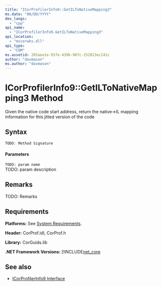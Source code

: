 ```yaml
---
title: "ICorProfilerInfo9::GetILToNativeMapping3"
ms.date: "08/DD/YYYY"
dev_langs: 
  - "cpp"
api_name: 
  - "ICorProfilerInfo9.GetILToNativeMapping3"
api_location: 
  - "mscorwks.dll"
api_type: 
  - "COM"
ms.assetid: 285aea1e-937e-439b-907c-252813ec241c
author: "davmason"
ms.author: "davmason"
---
```

# ICorProfilerInfo9::GetILToNativeMapping3 Method
  
 Given the native code start address, return the native->IL mapping information for this jitted version of the code   
  
## Syntax  
  
```cpp
TODO: Method Signature
```  
  
#### Parameters  
 `TODO: param name`  
 TODO: param description  
  
## Remarks  
 TODO: Remarks  

## Requirements  
 **Platforms:** See [System Requirements](../../../../docs/framework/get-started/system-requirements.md).  
  
 **Header:** CorProf.idl, CorProf.h  
  
 **Library:** CorGuids.lib  
  
 **.NET Framework Versions:** [!INCLUDE[net_core](../../../../includes/net-core.md)  
  
## See also
- [ICorProfilerInfo9 Interface](../../../../docs/framework/unmanaged-api/profiling/icorprofilerinfo9-interface.md)

